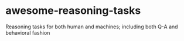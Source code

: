 # awesome-reasoning-tasks
Reasoning tasks for both human and machines; including both Q-A and behavioral fashion
